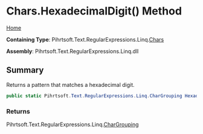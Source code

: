 # Chars\.HexadecimalDigit\(\) Method

[Home](../../../../../../README.md)

**Containing Type**: Pihrtsoft\.Text\.RegularExpressions\.Linq\.[Chars](../README.md)

**Assembly**: Pihrtsoft\.Text\.RegularExpressions\.Linq\.dll

## Summary

Returns a pattern that matches a hexadecimal digit\.

```csharp
public static Pihrtsoft.Text.RegularExpressions.Linq.CharGrouping HexadecimalDigit()
```

### Returns

Pihrtsoft\.Text\.RegularExpressions\.Linq\.[CharGrouping](../../CharGrouping/README.md)

